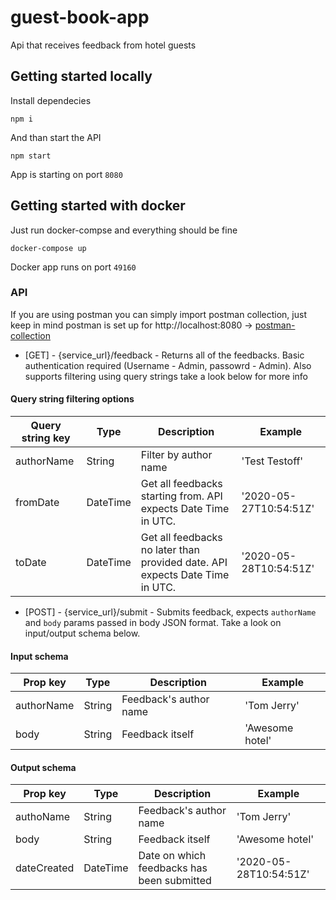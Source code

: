 # guest-book-app
Api that receives feedback from hotel guests

## Getting started locally
Install dependecies

```shell
npm i
```

And than start the API

```shell
npm start
```

App is starting on port `8080`

## Getting started with docker
Just run docker-compse and everything should be fine

```shell
docker-compose up
```

Docker app runs on port `49160`

### API

If you are using postman you can simply import postman collection, just keep in mind postman is set up for http://localhost:8080 -> [postman-collection](guest-book-app.postman_collection.json)

* [GET] - {service_url}/feedback - Returns all of the feedbacks. Basic authentication required (Username - Admin, passowrd - Admin). Also supports filtering using query strings take a look below for more info

#### Query string filtering options

| Query string key | Type     | Description                                                                  | Example                |
|------------------|----------|------------------------------------------------------------------------------|------------------------|
| authorName       | String   | Filter by author name                                                        | 'Test Testoff'         |
| fromDate         | DateTime | Get all feedbacks starting from. API expects Date Time in UTC.               | '2020-05-27T10:54:51Z' |
| toDate           | DateTime | Get all feedbacks no later than provided date. API expects Date Time in UTC. | '2020-05-28T10:54:51Z' |

* [POST] - {service_url}/submit - Submits feedback, expects `authorName` and `body` params passed in body JSON format. Take a look on input/output schema below.

#### Input schema

| Prop key   | Type   | Description            | Example         |
|------------|--------|------------------------|-----------------|
| authorName | String | Feedback's author name | 'Tom Jerry'     |
| body       | String | Feedback itself        | 'Awesome hotel' |


#### Output schema

| Prop key    | Type     | Description                                | Example                |
|-------------|----------|--------------------------------------------|------------------------|
| authoName  | String   | Feedback's author name                     | 'Tom Jerry'            |
| body        | String   | Feedback itself                            | 'Awesome hotel'        |
| dateCreated | DateTime | Date on which feedbacks has been submitted | '2020-05-28T10:54:51Z' |
